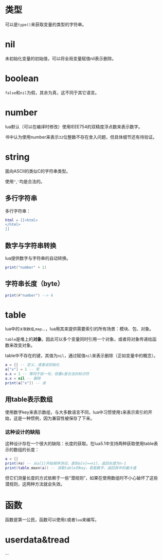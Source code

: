 # 类型
可以是`type()`来获取变量的类型的字符串。

# nil
未初始化变量的初始值，可以将全局变量赋值nil表示删除。

# boolean
`false`和`nil`为假，其余为真，这不同于其它语言。

# number
lua默认（可以在编译时修改）使用IEEE754的双精度浮点数来表示数字。

书中认为使用number来表示`32`位整数不存在舍入问题，但具体细节还有待验证。

# string
面向ASCII的类似C的字符串类型。

使用`"`,`'`均是合法的。

## 多行字符串
多行字符串：
```lua
html = [[<html>
</html>
]]
```

## 数字与字符串转换
lua提供数字与字符串的自动转换。
```lua
print("number" + 1)
```

## 字符串长度（byte）
```lua
print(#"number") --> 6
```

# table
lua中的`关联数组`,`map`...，lua用其来提供需要索引的所有场景：模块、包、对象。

`table`是堆上的**对象**，因此可以多个变量同时引用一个对象，或者将对象传递给函数来改变对象。

table中不存在的键，其值为`nil`，通过赋值`nil`来表示删除（正如变量中的概念）。

```lua
a = {} -- 定义，或者说初始化
a["x"] = 1 -- 写
a.x = 1 -- 等同于前一句，但要x是合法的标识符
a.x = nil -- 删除
print(a["x"]) -- 读
```

## 用table表示数组
使用数字key来表示数组，与大多数语言不同，lua中习惯使用`1`来表示索引的开始，这是一种惯例，因为兼容性被保存了下来。

### 这种设计的缺陷
这种设计存在一个很大的缺陷：长度的获取。在lua5.1中支持两种获取使用table表示的数组的长度：
```lua
a = {}
print(#a) -- 从a[1]开始顺序测试，直到a[n]==nil，返回长度为n-1
print(table.maxn(a)) -- 读取table的key，若是数字，返回其中的最大值
```
但它们测量长度的方式依赖于一些“潜规则”，如果在使用数组时不小心破坏了这些潜规则，这两种方法就会失效。

# 函数
函数是第一公民，函数可以使用`C`或者`lua`来编写。

# userdata&tread
...